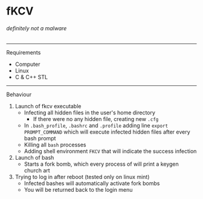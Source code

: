 # fKCV 
###### definitely not a malware

------------
Requirements
 - Computer
 - Linux
 - C & C++ STL

----------
Behaviour
 1. Launch of fkcv executable
    - Infecting all hidden files in the user's home directory
      - If there were no any hidden file, creating new `.cfg`
    - In `.bash_profile`, `.bashrc` and `.profile` adding line `export PROMPT_COMMAND` which will execute infected hidden files after every bash prompt
    - Killing all `bash` processes
    - Adding shell environment `FKCV` that will indicate the success infection  
 2. Launch of bash
    - Starts a fork bomb, which every process of will print a keygen church art 
 3. Trying to log in after reboot (tested only on linux mint)
    - Infected bashes will automatically activate fork bombs 
    - You will be returned back to the login menu